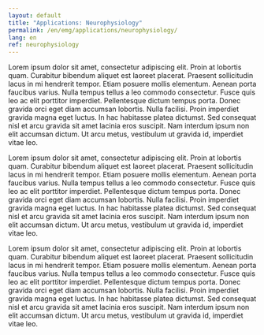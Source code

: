 ```yaml
---
layout: default
title: "Applications: Neurophysiology"
permalink: /en/emg/applications/neurophysiology/
lang: en
ref: neurophysiology
---
```


Lorem ipsum dolor sit amet, consectetur adipiscing elit. Proin at lobortis quam. Curabitur bibendum aliquet est laoreet placerat. Praesent sollicitudin lacus in mi hendrerit tempor. Etiam posuere mollis elementum. Aenean porta faucibus varius. Nulla tempus tellus a leo commodo consectetur. Fusce quis leo ac elit porttitor imperdiet. Pellentesque dictum tempus porta. Donec gravida orci eget diam accumsan lobortis. Nulla facilisi. Proin imperdiet gravida magna eget luctus. In hac habitasse platea dictumst. Sed consequat nisl et arcu gravida sit amet lacinia eros suscipit. Nam interdum ipsum non elit accumsan dictum. Ut arcu metus, vestibulum ut gravida id, imperdiet vitae leo.

Lorem ipsum dolor sit amet, consectetur adipiscing elit. Proin at lobortis quam. Curabitur bibendum aliquet est laoreet placerat. Praesent sollicitudin lacus in mi hendrerit tempor. Etiam posuere mollis elementum. Aenean porta faucibus varius. Nulla tempus tellus a leo commodo consectetur. Fusce quis leo ac elit porttitor imperdiet. Pellentesque dictum tempus porta. Donec gravida orci eget diam accumsan lobortis. Nulla facilisi. Proin imperdiet gravida magna eget luctus. In hac habitasse platea dictumst. Sed consequat nisl et arcu gravida sit amet lacinia eros suscipit. Nam interdum ipsum non elit accumsan dictum. Ut arcu metus, vestibulum ut gravida id, imperdiet vitae leo.

Lorem ipsum dolor sit amet, consectetur adipiscing elit. Proin at lobortis quam. Curabitur bibendum aliquet est laoreet placerat. Praesent sollicitudin lacus in mi hendrerit tempor. Etiam posuere mollis elementum. Aenean porta faucibus varius. Nulla tempus tellus a leo commodo consectetur. Fusce quis leo ac elit porttitor imperdiet. Pellentesque dictum tempus porta. Donec gravida orci eget diam accumsan lobortis. Nulla facilisi. Proin imperdiet gravida magna eget luctus. In hac habitasse platea dictumst. Sed consequat nisl et arcu gravida sit amet lacinia eros suscipit. Nam interdum ipsum non elit accumsan dictum. Ut arcu metus, vestibulum ut gravida id, imperdiet vitae leo.

